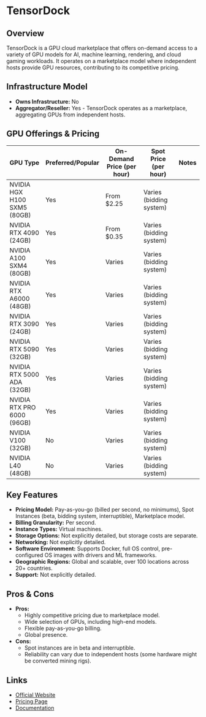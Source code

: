 # TensorDock

## Overview
TensorDock is a GPU cloud marketplace that offers on-demand access to a variety of GPU models for AI, machine learning, rendering, and cloud gaming workloads. It operates on a marketplace model where independent hosts provide GPU resources, contributing to its competitive pricing.

## Infrastructure Model
*   **Owns Infrastructure:** No
*   **Aggregator/Reseller:** Yes - TensorDock operates as a marketplace, aggregating GPUs from independent hosts.

## GPU Offerings & Pricing
| GPU Type | Preferred/Popular | On-Demand Price (per hour) | Spot Price (per hour) | Notes |
|---|---|---|---|---|
| NVIDIA HGX H100 SXM5 (80GB) | Yes | From $2.25 | Varies (bidding system) | |
| NVIDIA RTX 4090 (24GB) | Yes | From $0.35 | Varies (bidding system) | |
| NVIDIA A100 SXM4 (80GB) | Yes | Varies | Varies (bidding system) | |
| NVIDIA RTX A6000 (48GB) | Yes | Varies | Varies (bidding system) | |
| NVIDIA RTX 3090 (24GB) | Yes | Varies | Varies (bidding system) | |
| NVIDIA RTX 5090 (32GB) | Yes | Varies | Varies (bidding system) | |
| NVIDIA RTX 5000 ADA (32GB) | Yes | Varies | Varies (bidding system) | |
| NVIDIA RTX PRO 6000 (96GB) | Yes | Varies | Varies (bidding system) | |
| NVIDIA V100 (32GB) | No | Varies | Varies (bidding system) | |
| NVIDIA L40 (48GB) | No | Varies | Varies (bidding system) | |

## Key Features
*   **Pricing Model:** Pay-as-you-go (billed per second, no minimums), Spot Instances (beta, bidding system, interruptible), Marketplace model.
*   **Billing Granularity:** Per second.
*   **Instance Types:** Virtual machines.
*   **Storage Options:** Not explicitly detailed, but storage costs are separate.
*   **Networking:** Not explicitly detailed.
*   **Software Environment:** Supports Docker, full OS control, pre-configured OS images with drivers and ML frameworks.
*   **Geographic Regions:** Global and scalable, over 100 locations across 20+ countries.
*   **Support:** Not explicitly detailed.

## Pros & Cons
*   **Pros:**
    *   Highly competitive pricing due to marketplace model.
    *   Wide selection of GPUs, including high-end models.
    *   Flexible pay-as-you-go billing.
    *   Global presence.
*   **Cons:**
    *   Spot instances are in beta and interruptible.
    *   Reliability can vary due to independent hosts (some hardware might be converted mining rigs).

## Links
*   [Official Website](https://tensordock.com/)
*   [Pricing Page](https://tensordock.com/pricing)
*   [Documentation](https://tensordock.com/docs)